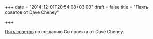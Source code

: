 +++
date = "2014-12-01T20:54:08+03:00"
draft = false
title = "Паять советов от Dave Cheney"

+++

<p><a href="http://dave.cheney.net/2014/12/01/five-suggestions-for-setting-up-a-go-project">Пять советов</a> по созданию Go проекта от&nbsp;Dave Cheney.</p>

